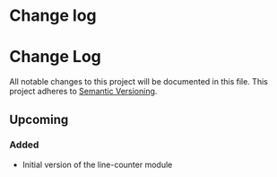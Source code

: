 # Change log

# Change Log
All notable changes to this project will be documented in this file.
This project adheres to [Semantic Versioning](http://semver.org/).

## Upcoming
### Added
- Initial version of the line-counter module
